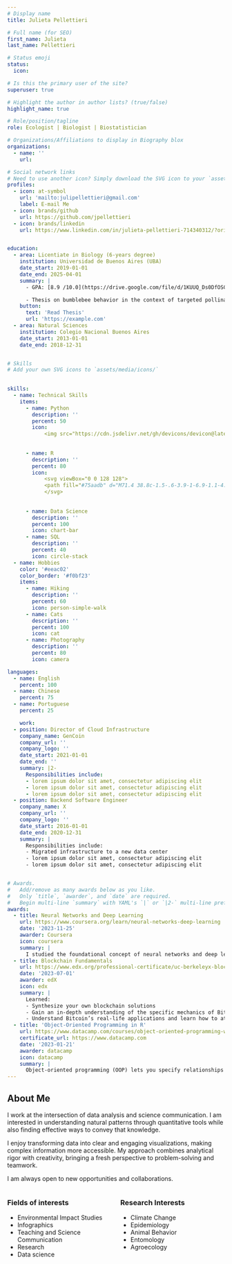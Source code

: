 ```yaml
---
# Display name
title: Julieta Pellettieri

# Full name (for SEO)
first_name: Julieta
last_name: Pellettieri

# Status emoji
status:
  icon: 

# Is this the primary user of the site?
superuser: true

# Highlight the author in author lists? (true/false)
highlight_name: true

# Role/position/tagline
role: Ecologist | Biologist | Biostatistician

# Organizations/Affiliations to display in Biography blox
organizations:
  - name: ''
    url: 

# Social network links
# Need to use another icon? Simply download the SVG icon to your `assets/media/icons/` folder.
profiles:
  - icon: at-symbol
    url: 'mailto:julipellettieri@gmail.com'
    label: E-mail Me
  - icon: brands/github
    url: https://github.com/jpellettieri
  - icon: brands/linkedin
    url: https://www.linkedin.com/in/julieta-pellettieri-714340312/?originalSubdomain=ar


education:
  - area: Licentiate in Biology (6-years degree)
    institution: Universidad de Buenos Aires (UBA)
    date_start: 2019-01-01
    date_end: 2025-04-01
    summary: |
      - GPA: [8.9 /10.0](https://drive.google.com/file/d/1KUUQ_Ds0DfOSCRr8HmXTemSEqA4rqDC8/view?usp=sharing)

      - Thesis on bumblebee behavior in the context of targeted pollination. Supervised by [Doc. Walter Farina](https://ifibyne.exactas.uba.ar/cv-farina/). 
    button:
      text: 'Read Thesis'
      url: 'https://example.com'
  - area: Natural Sciences
    institution: Colegio Nacional Buenos Aires
    date_start: 2013-01-01
    date_end: 2018-12-31


# Skills
# Add your own SVG icons to `assets/media/icons/`

          
skills:
  - name: Technical Skills
    items:
      - name: Python
        description: ''
        percent: 50
        icon: 
            <img src="https://cdn.jsdelivr.net/gh/devicons/devicon@latest/icons/python/python-plain.svg" />
          
          
      - name: R
        description: ''
        percent: 80
        icon: 
            <svg viewBox="0 0 128 128">
            <path fill="#75aadb" d="M71.4 38.8c-1.5-.6-3.9-1-6.9-1.1-4.2-.1-9 .4-9.2.5v20c13.3.6 15.5-1.7 15.5-1.7 11.6-5.9 4.3-16.2.6-17.7z"></path><path fill="#75aadb" d="M64 0C28.6 0 0 28.6 0 64s28.6 64 64 64 64-28.6 64-64S99.3 0 64 0zm28.6 89.8H82L64.4 63.5h-9V84h9v5.8H41.5v-5.7l7.6-.1-.1-45.9c-.8-.2-7.5-.8-7.5-.8V32c1 1 7.9 1.2 7.9 1.2 1.6.1 3.9.2 5.2-.1 9.3-1.7 16.4-.4 16.4-.4 14 3.2 14.2 15.8 10.3 22.6-3.5 5.8-10.3 7.2-10.3 7.2l14.4 21.8 7.2-.1v5.6z"></path><path d="M41.595 87.073v-2.726l1.82-.141a59.125 59.125 0 013.752-.144h1.931V37.996l-.938-.127c-.516-.07-2.204-.248-3.752-.397l-2.813-.27v-2.51c0-2.332.027-2.495.39-2.3 1.583.847 10.7 1.07 15.83.388 4.202-.558 11.495-.425 14.035.257 5.483 1.472 9.11 4.646 10.824 9.473.717 2.018.817 5.847.216 8.224-.903 3.572-2.39 6.048-4.865 8.101-1.482 1.23-4.847 3.03-6.145 3.29-.397.079-.772.224-.832.321-.06.098 3.123 5.072 7.075 11.054l7.184 10.876 3.633-.068 3.634-.068V89.8l-5.242-.008-5.24-.007-8.82-13.234-8.817-13.234h-9.178V84.061h9.049V89.8H41.595zm25.158-29.162c3.476-.55 7.265-2.774 8.973-5.263 2.511-3.663 1.537-8.99-2.294-12.547-1.357-1.26-2.205-1.63-4.794-2.1-2.124-.386-8.66-.454-11.706-.122l-1.544.168-.058 10.083-.057 10.082.72.106c1.366.2 8.67-.075 10.76-.407z" fill="#fff" stroke="#fff" stroke-width=".788"></path>
            </svg>
          
          
      - name: Data Science
        description: ''
        percent: 100
        icon: chart-bar
      - name: SQL
        description: ''
        percent: 40
        icon: circle-stack
  - name: Hobbies
    color: '#eeac02'
    color_border: '#f0bf23'
    items:
      - name: Hiking
        description: ''
        percent: 60
        icon: person-simple-walk
      - name: Cats
        description: ''
        percent: 100
        icon: cat
      - name: Photography
        description: ''
        percent: 80
        icon: camera

languages:
  - name: English
    percent: 100
  - name: Chinese
    percent: 75
  - name: Portuguese
    percent: 25

    work:
  - position: Director of Cloud Infrastructure
    company_name: GenCoin
    company_url: ''
    company_logo: ''
    date_start: 2021-01-01
    date_end: ''
    summary: |2-
      Responsibilities include:
      - lorem ipsum dolor sit amet, consectetur adipiscing elit
      - lorem ipsum dolor sit amet, consectetur adipiscing elit
      - lorem ipsum dolor sit amet, consectetur adipiscing elit
  - position: Backend Software Engineer
    company_name: X
    company_url: ''
    company_logo: ''
    date_start: 2016-01-01
    date_end: 2020-12-31
    summary: |
      Responsibilities include:
      - Migrated infrastructure to a new data center
      - lorem ipsum dolor sit amet, consectetur adipiscing elit
      - lorem ipsum dolor sit amet, consectetur adipiscing elit


# Awards.
#   Add/remove as many awards below as you like.
#   Only `title`, `awarder`, and `date` are required.
#   Begin multi-line `summary` with YAML's `|` or `|2-` multi-line prefix and indent 2 spaces below.
awards:
  - title: Neural Networks and Deep Learning
    url: https://www.coursera.org/learn/neural-networks-deep-learning
    date: '2023-11-25'
    awarder: Coursera
    icon: coursera
    summary: |
      I studied the foundational concept of neural networks and deep learning. By the end, I was familiar with the significant technological trends driving the rise of deep learning; build, train, and apply fully connected deep neural networks; implement efficient (vectorized) neural networks; identify key parameters in a neural network’s architecture; and apply deep learning to your own applications.
  - title: Blockchain Fundamentals
    url: https://www.edx.org/professional-certificate/uc-berkeleyx-blockchain-fundamentals
    date: '2023-07-01'
    awarder: edX
    icon: edx
    summary: |
      Learned:
      - Synthesize your own blockchain solutions
      - Gain an in-depth understanding of the specific mechanics of Bitcoin
      - Understand Bitcoin’s real-life applications and learn how to attack and destroy Bitcoin, Ethereum, smart contracts and Dapps, and alternatives to Bitcoin’s Proof-of-Work consensus algorithm
  - title: 'Object-Oriented Programming in R'
    url: https://www.datacamp.com/courses/object-oriented-programming-with-s3-and-r6-in-r
    certificate_url: https://www.datacamp.com
    date: '2023-01-21'
    awarder: datacamp
    icon: datacamp
    summary: |
      Object-oriented programming (OOP) lets you specify relationships between functions and the objects that they can act on, helping you manage complexity in your code. This is an intermediate level course, providing an introduction to OOP, using the S3 and R6 systems. S3 is a great day-to-day R programming tool that simplifies some of the functions that you write. R6 is especially useful for industry-specific analyses, working with web APIs, and building GUIs.
---
```


## About Me

I work at the intersection of data analysis and science communication. I am interested in understanding natural patterns through quantitative tools while also finding effective ways to convey that knowledge.

I enjoy transforming data into clear and engaging visualizations, making complex information more accessible. My approach combines analytical rigor with creativity, bringing a fresh perspective to problem-solving and teamwork.

I am always open to new opportunities and collaborations.

<div style="display: flex; justify-content: space-between;">

<div style="flex: 1; margin-right: 10px;">
  <h3>Fields of interests</h3>
  <ul>
    <li>Environmental Impact Studies</li>
    <li>Infographics</li>
    <li>Teaching and Science Communication</li>
    <li>Research</li>
    <li>Data science</li>
  </ul>
</div>

<div style="flex: 1; margin-left: 10px;">
  <h3>Research Interests</h3>
  <ul>
    <li>Climate Change</li>
    <li>Epidemiology</li>
    <li>Animal Behavior</li>
    <li>Entomology</li>
    <li>Agroecology</li>
  </ul>
</div>

</div>